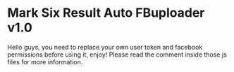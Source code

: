 # Mark Six Result Auto FBuploader v1.0


Hello guys, you need to replace your own user token and facebook permissions before using it, enjoy!
Please read the comment inside those js files for more information.
